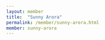 ```yaml
---
layout: member
title:  "Sunny Arora"
permalink: /member/sunny-arora.html
member: sunny-arora
---
```

